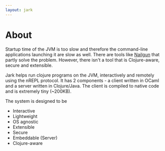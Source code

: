```yaml
---
layout: jark
---
```


# About 

Startup time of the JVM is too slow and therefore the command-line applications launching it are slow as well. There are tools like [Nailgun](http://www.martiansoftware.com/nailgun/) that partly solve the problem. However, there isn't a tool that is Clojure-aware, secure and extensible.

Jark helps run clojure programs on the JVM, interactively and remotely using the nREPL protocol. It has 2 components - a client written in OCaml and a server written in Clojure/Java. The client is compiled to native code and is extremely tiny (~200KB). 

The system is designed to be

* Interactive 
* Lightweight
* OS agnostic
* Extensible 
* Secure
* Embeddable (Server)
* Clojure-aware
